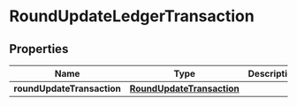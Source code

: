 

# RoundUpdateLedgerTransaction


## Properties

| Name | Type | Description | Notes |
|------------ | ------------- | ------------- | -------------|
|**roundUpdateTransaction** | [**RoundUpdateTransaction**](RoundUpdateTransaction.md) |  |  |



